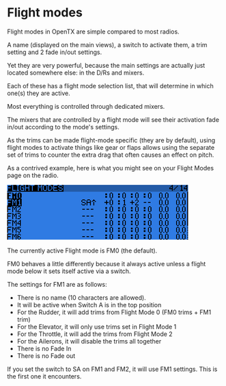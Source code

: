 # Flight modes

Flight modes in OpenTX are simple compared to most radios.

A name \(displayed on the main views\), a switch to activate them, a trim setting and 2 fade in/out settings.

Yet they are very powerful, because the main settings are actually just located somewhere else: in the D/Rs and mixers.

Each of these has a flight mode selection list, that will determine in which one\(s\) they are active.

Most everything is controlled through dedicated mixers.

The mixers that are controlled by a flight mode will see their activation fade in/out according to the mode's settings.

As the trims can be made flight-mode specific \(they are by default\), using flight modes to activate things like gear or flaps allows using the separate set of trims to counter the extra drag that often causes an effect on pitch.

As a contrived example, here is what you might see on your Flight Modes page on the radio.

![](/assets/screenshot_x9d+_17-08-09_06-43-12.png)

The currently active Flight mode is FM0 \(the default\).

FM0 behaves a little differently because it always active unless a flight mode below it sets itself active via a switch.

The settings for FM1 are  as follows:

* There is no name \(10 characters are allowed\).  
* It will be active when Switch A is in the top position
* For the Rudder, it will add trims from Flight Mode 0 \(FM0 trims + FM1 trim\) 
* For the Elevator, it will only use trims set in Flight Mode 1
* For the Throttle, it will add the trims from Flight Mode 2
* For the Ailerons, it will disable the trims all together
* There is no Fade In
* There is no Fade out

If you set the switch to SA on FM1 and FM2, it will use FM1 settings.  This is the first one it encounters.





